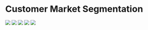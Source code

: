 # Customer Market Segmentation

<img src = '../main/Data & Images/hist.png'>

<img src = '../main/Data & Images/corr.png'>

<img src = '../main/Data & Images/k_elbow.png'>

<img src = '../main/Data & Images/cluster_hist.png'>

<img src = '../main/Data & Images/customer_market_segmentation.png'>
